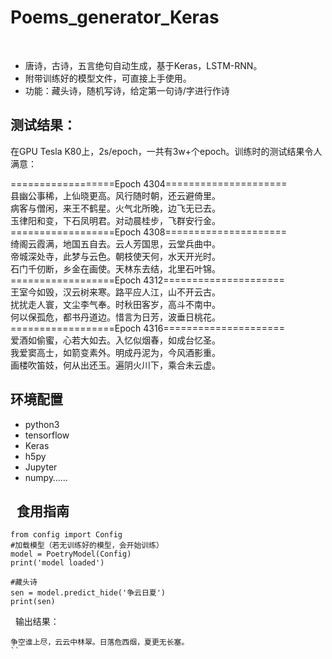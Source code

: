 Poems_generator_Keras
========
 
- 唐诗，古诗，五言绝句自动生成，基于Keras，LSTM-RNN。       
- 附带训练好的模型文件，可直接上手使用。         
- 功能：藏头诗，随机写诗，给定第一句诗/字进行作诗        
 
 

测试结果：
---------


在GPU Tesla K80上，2s/epoch，一共有3w+个epoch。训练时的测试结果令人满意：


==================Epoch 4304=====================     
县幽公事稀，上仙晓更高。风行随时朝，还云避倚里。     
病客与僧闲，来王不鹤星。火气北所晚，边飞无已去。     
玉律阳和变，下石凤明君。对动晨桂步，飞群安行金。      
==================Epoch 4308=====================          
绮阁云霞满，地国五自去。云人芳国思，云堂兵曲中。    
帝城深处寺，此梦与云色。朝枝使天何，水天开光时。    
石门千仞断，乡金在画使。天林东去结，北里石叶锦。     
==================Epoch 4312=====================        
王室今如毁，汉云树来寒。路平应人江，山不开云古。     
扰扰走人寰，文尘李气奉。时秋田客岁，高斗不南中。     
何以保孤危，都书丹道边。惜言为日芳，波垂日桃花。     
==================Epoch 4316=====================           
爱酒如偷蜜，心若大如去。入忆似烟春，如成台忆圣。     
我爱窦高士，如箭变素外。明成丹泥为，今风酒影重。     
画楼吹笛妓，何从出还玉。遍阴火川下，乘合未云虚。         



环境配置
-------
- python3
- tensorflow
- Keras
- h5py
- Jupyter
- numpy……      

 
食用指南
--------
```
from config import Config
#加载模型（若无训练好的模型，会开始训练）
model = PoetryModel(Config)
print('model loaded')

#藏头诗
sen = model.predict_hide('争云日夏')
print(sen)
```
 
输出结果：    
```
争空谁上尽，云云中林翠。日落危西烟，夏更无长塞。
``
  
